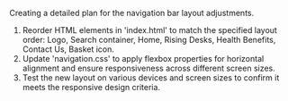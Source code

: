Creating a detailed plan for the navigation bar layout adjustments.
1. Reorder HTML elements in 'index.html' to match the specified layout order: Logo, Search container, Home, Rising Desks, Health Benefits, Contact Us, Basket icon.
2. Update 'navigation.css' to apply flexbox properties for horizontal alignment and ensure responsiveness across different screen sizes.
3. Test the new layout on various devices and screen sizes to confirm it meets the responsive design criteria.
